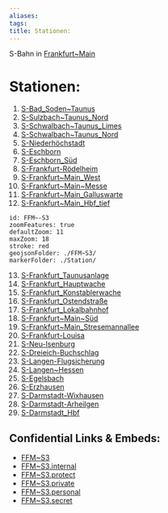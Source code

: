 ```yaml
---
aliases: 
tags: 
title: Stationen:
---
```

S-Bahn in [Frankfurt~Main](geo/Continent/Europe/Germany/West/Hessen/City/Frankfurt~Main.md) 

# Stationen:
1) [S-Bad_Soden~Taunus](geo/Continent/Europe/Germany/West/Hessen/City/Frankfurt~Main/Station/S-Bad_Soden~Taunus.md) 
2) [S-Sulzbach~Taunus_Nord](geo/Continent/Europe/Germany/West/Hessen/City/Frankfurt~Main/Station/S-Sulzbach~Taunus_Nord.md) 
3) [S-Schwalbach~Taunus_Limes](geo/Continent/Europe/Germany/West/Hessen/City/Frankfurt~Main/Station/S-Schwalbach~Taunus_Limes.md) 
4) [S-Schwalbach~Taunus_Nord](geo/Continent/Europe/Germany/West/Hessen/City/Frankfurt~Main/Station/S-Schwalbach~Taunus_Nord.md) 
5) [S-Niederhöchstadt](geo/Continent/Europe/Germany/West/Hessen/City/Frankfurt~Main/Station/S-Niederh%C3%B6chstadt.md) 
6) [S-Eschborn](geo/Continent/Europe/Germany/West/Hessen/City/Frankfurt~Main/Station/S-Eschborn.md) 
7) [S-Eschborn_Süd](geo/Continent/Europe/Germany/West/Hessen/City/Frankfurt~Main/Station/S-Eschborn_S%C3%BCd.md) 
8) [S-Frankfurt-Rödelheim](geo/Continent/Europe/Germany/West/Hessen/City/Frankfurt~Main/Station/S-Frankfurt-R%C3%B6delheim.md) 
9) [S-Frankfurt~Main_West](geo/Continent/Europe/Germany/West/Hessen/City/Frankfurt~Main/Station/S-Frankfurt~Main_West.md) 
10) [S-Frankfurt~Main~Messe](geo/Continent/Europe/Germany/West/Hessen/City/Frankfurt~Main/Station/S-Frankfurt~Main~Messe.md) 
11) [S-Frankfurt~Main_Galluswarte](geo/Continent/Europe/Germany/West/Hessen/City/Frankfurt~Main/Station/S-Frankfurt~Main_Galluswarte.md) 
12) [S-Frankfurt~Main_Hbf_tief](geo/Continent/Europe/Germany/West/Hessen/City/Frankfurt~Main/Station/S-Frankfurt~Main_Hbf_tief.md) 

```leaflet
id: FFM~-S3
zoomFeatures: true 
defaultZoom: 11 
maxZoom: 18
stroke: red
geojsonFolder: ./FFM~S3/
markerFolder: ./Station/
```

13) [S-Frankfurt_Taunusanlage](geo/Continent/Europe/Germany/West/Hessen/City/Frankfurt~Main/Station/S-Frankfurt_Taunusanlage.md) 
14) [S-Frankfurt_Hauptwache](geo/Continent/Europe/Germany/West/Hessen/City/Frankfurt~Main/Station/S-Frankfurt_Hauptwache.md) 
15) [S-Frankfurt_Konstablerwache](geo/Continent/Europe/Germany/West/Hessen/City/Frankfurt~Main/Station/S-Frankfurt_Konstablerwache.md) 
16) [S-Frankfurt_Ostendstraße](geo/Continent/Europe/Germany/West/Hessen/City/Frankfurt~Main/Station/S-Frankfurt_Ostendstra%C3%9Fe.md) 
17) [S-Frankfurt_Lokalbahnhof](geo/Continent/Europe/Germany/West/Hessen/City/Frankfurt~Main/Station/S-Frankfurt_Lokalbahnhof.md) 
18) [S-Frankfurt~Main~Süd](geo/Continent/Europe/Germany/West/Hessen/City/Frankfurt~Main/Station/S-Frankfurt~Main~S%C3%BCd.md) 
19) [S-Frankfurt~Main_Stresemannallee](geo/Continent/Europe/Germany/West/Hessen/City/Frankfurt~Main/Station/S-Frankfurt~Main_Stresemannallee.md) 
20) [S-Frankfurt-Louisa](geo/Continent/Europe/Germany/West/Hessen/City/Frankfurt~Main/Station/S-Frankfurt-Louisa.md) 
21) [S-Neu-Isenburg](geo/Continent/Europe/Germany/West/Hessen/City/Frankfurt~Main/Station/S-Neu-Isenburg.md) 
22) [S-Dreieich-Buchschlag](geo/Continent/Europe/Germany/West/Hessen/City/Frankfurt~Main/Station/S-Dreieich-Buchschlag.md) 
23) [S-Langen-Flugsicherung](geo/Continent/Europe/Germany/West/Hessen/City/Frankfurt~Main/Station/S-Langen-Flugsicherung.md) 
24) [S-Langen~Hessen](geo/Continent/Europe/Germany/West/Hessen/City/Frankfurt~Main/Station/S-Langen~Hessen.md) 
25) [S-Egelsbach](geo/Continent/Europe/Germany/West/Hessen/City/Frankfurt~Main/Station/S-Egelsbach.md) 
26) [S-Erzhausen](geo/Continent/Europe/Germany/West/Hessen/City/Frankfurt~Main/Station/S-Erzhausen.md) 
27) [S-Darmstadt-Wixhausen](geo/Continent/Europe/Germany/West/Hessen/City/Frankfurt~Main/Station/S-Darmstadt-Wixhausen.md) 
28) [S-Darmstadt-Arheilgen](geo/Continent/Europe/Germany/West/Hessen/City/Frankfurt~Main/Station/S-Darmstadt-Arheilgen.md) 
29) [S-Darmstadt_Hbf](geo/Continent/Europe/Germany/West/Hessen/City/Frankfurt~Main/Station/S-Darmstadt_Hbf.md) 



## Confidential Links & Embeds: 
- [FFM~S3](../../../../../../../../../_public/geo/Continent/Europe/Germany/West/Hessen/City/Frankfurt~Main/FFM~S3.md) 
- [FFM~S3.internal](../../../../../../../../../_internal/geo/Continent/Europe/Germany/West/Hessen/City/Frankfurt~Main/FFM~S3.internal.md) 
- [FFM~S3.protect](../../../../../../../../../_protect/geo/Continent/Europe/Germany/West/Hessen/City/Frankfurt~Main/FFM~S3.protect.md) 
- [FFM~S3.private](../../../../../../../../../_private/geo/Continent/Europe/Germany/West/Hessen/City/Frankfurt~Main/FFM~S3.private.md) 
- [FFM~S3.personal](../../../../../../../../../_personal/geo/Continent/Europe/Germany/West/Hessen/City/Frankfurt~Main/FFM~S3.personal.md) 
- [FFM~S3.secret](../../../../../../../../../_secret/geo/Continent/Europe/Germany/West/Hessen/City/Frankfurt~Main/FFM~S3.secret.md) 
